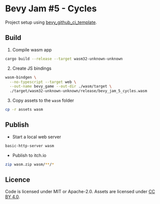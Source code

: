 # Bevy Jam #5 - Cycles

Project setup using [bevy_github_ci_template](https://github.com/bevyengine/bevy_github_ci_template).


## Build

1. Compile wasm app

```sh
cargo build --release --target wasm32-unknown-unknown
```

2. Create JS bindings

```sh
wasm-bindgen \
  --no-typescript --target web \
  --out-name bevy_game --out-dir ./wasm/target \
  ./target/wasm32-unknown-unknown/release/bevy_jam_5_cycles.wasm
```

3. Copy assets to the `wasm` folder
```sh
cp -r assets wasm
```

## Publish

- Start a local web server

```sh
basic-http-server wasm
```

- Publish to itch.io

```sh
zip wasm.zip wasm/**/*
```


## Licence

Code is licensed under MIT or Apache-2.0.
Assets are licensed under [CC BY 4.0](https://creativecommons.org/licenses/by/4.0/).
